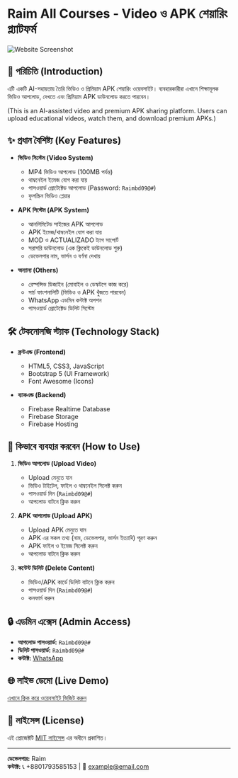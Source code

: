 # Raim All Courses - Video ও APK শেয়ারিং প্ল্যাটফর্ম

![Website Screenshot](screenshot.jpg)

## 📌 পরিচিতি (Introduction)
এটি একটি AI-সহায়তায় তৈরি ভিডিও ও প্রিমিয়াম APK শেয়ারিং ওয়েবসাইট। ব্যবহারকারীরা এখানে শিক্ষামূলক ভিডিও আপলোড, দেখতে এবং প্রিমিয়াম APK ডাউনলোড করতে পারবেন।

(This is an AI-assisted video and premium APK sharing platform. Users can upload educational videos, watch them, and download premium APKs.)

## ✨ প্রধান বৈশিষ্ট্য (Key Features)
- **ভিডিও সিস্টেম (Video System)**
  - MP4 ভিডিও আপলোড (100MB পর্যন্ত)
  - থাম্বনেইল ইমেজ যোগ করা যায়
  - পাসওয়ার্ড প্রোটেক্টেড আপলোড (Password: `Raimbd09@#`)
  - ফুলস্ক্রিন ভিডিও প্লেয়ার

- **APK সিস্টেম (APK System)**
  - আনলিমিটেড সাইজের APK আপলোড
  - APK ইমেজ/থাম্বনেইল যোগ করা যায়
  - MOD ও ACTUALIZADO ট্যাগ সাপোর্ট
  - সরাসরি ডাউনলোড (এক ক্লিকেই ডাউনলোড শুরু)
  - ডেভেলপার নাম, ভার্সন ও বর্ণনা দেখায়

- **অন্যান্য (Others)**
  - রেস্পন্সিভ ডিজাইন (মোবাইল ও ডেস্কটপে কাজ করে)
  - সার্চ ফাংশনালিটি (ভিডিও ও APK খুঁজতে পারবেন)
  - WhatsApp এডমিন কন্টাক্ট অপশন
  - পাসওয়ার্ড প্রোটেক্টেড ডিলিট সিস্টেম

## 🛠️ টেকনোলজি স্ট্যাক (Technology Stack)
- **ফ্রন্টএন্ড (Frontend)**
  - HTML5, CSS3, JavaScript
  - Bootstrap 5 (UI Framework)
  - Font Awesome (Icons)

- **ব্যাকএন্ড (Backend)**
  - Firebase Realtime Database
  - Firebase Storage
  - Firebase Hosting

## 🚀 কিভাবে ব্যবহার করবেন (How to Use)
1. **ভিডিও আপলোড (Upload Video)**
   - Upload মেনুতে যান
   - ভিডিও টাইটেল, ফাইল ও থাম্বনেইল সিলেক্ট করুন
   - পাসওয়ার্ড দিন (`Raimbd09@#`)
   - আপলোড বাটনে ক্লিক করুন

2. **APK আপলোড (Upload APK)**
   - Upload APK মেনুতে যান
   - APK এর সকল তথ্য (নাম, ডেভেলপার, ভার্সন ইত্যাদি) পূরণ করুন
   - APK ফাইল ও ইমেজ সিলেক্ট করুন
   - আপলোড বাটনে ক্লিক করুন

3. **কন্টেন্ট ডিলিট (Delete Content)**
   - ভিডিও/APK কার্ডে ডিলিট বাটনে ক্লিক করুন
   - পাসওয়ার্ড দিন (`Raimbd09@#`)
   - কনফার্ম করুন

## 🔒 এডমিন এক্সেস (Admin Access)
- **আপলোড পাসওয়ার্ড:** `Raimbd09@#`
- **ডিলিট পাসওয়ার্ড:** `Raimbd09@#`
- **কন্টাক্ট:** [WhatsApp](https://wa.me/8801793585153)

## 🌐 লাইভ ডেমো (Live Demo)
[এখানে ক্লিক করে ওয়েবসাইট ভিজিট করুন](https://your-website-url.com)

## 📜 লাইসেন্স (License)
এই প্রোজেক্টটি [MIT লাইসেন্স](LICENSE) এর অধীনে প্রকাশিত।

---

**ডেভেলপার:** Raim  
**কন্টাক্ট:** 📞 +8801793585153 | 📧 example@email.com

<!--
**Raimallcourses/Raimallcourses** is a ✨ _special_ ✨ repository because its `README.md` (this file) appears on your GitHub profile.

Here are some ideas to get you started:

- 🔭 I’m currently working on ...
- 🌱 I’m currently learning ...
- 👯 I’m looking to collaborate on ...
- 🤔 I’m looking for help with ...
- 💬 Ask me about ...
- 📫 How to reach me: ...
- 😄 Pronouns: ...
- ⚡ Fun fact: ...
-->
